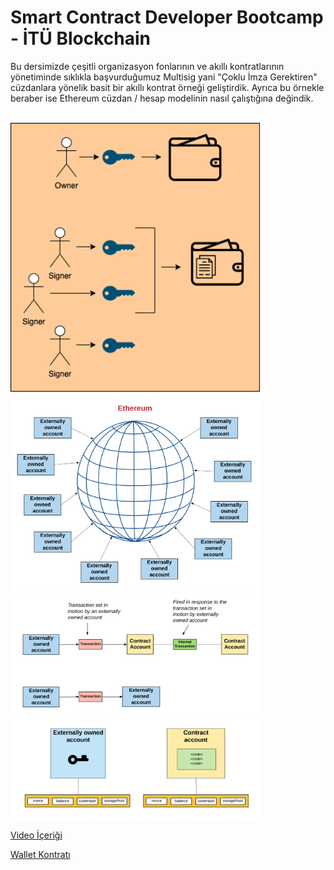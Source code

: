 # Smart Contract Developer Bootcamp - İTÜ Blockchain

Bu dersimizde çeşitli organizasyon fonlarının ve akıllı kontratlarının yönetiminde sıklıkla başvurduğumuz Multisig yani "Çoklu İmza Gerektiren" cüzdanlara yönelik basit bir akıllı kontrat örneği geliştirdik. Ayrıca bu örnekle beraber ise Ethereum cüzdan / hesap modelinin nasıl çalıştığına değindik.

<br/>

<img src="./multisig.png" alt="wallets" width="400"/>

<br/>

<img src="./eoainnw.png" alt="eoa_in_network" width="400"/>

<img src="./accstxs.png" alt="accounts_txs" width="400"/>

<img src="./accmodel.png" alt="account_model" width="400"/>

<br/>

[Video İçeriği](https://www.youtube.com/watch?v=XbMWZj0BYvA)

[Wallet Kontratı](./MultiSig.sol)
